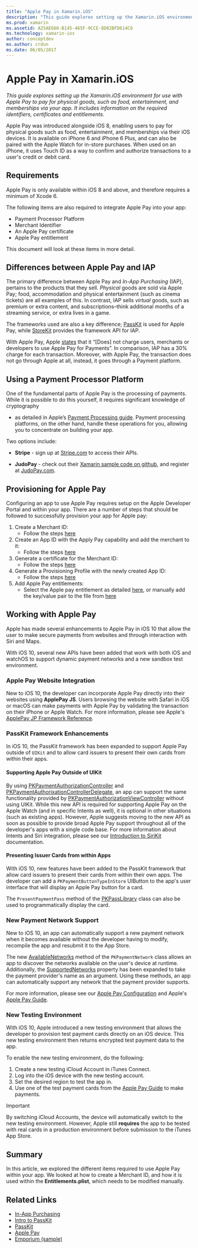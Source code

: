 ```yaml
---
title: "Apple Pay in Xamarin.iOS"
description: "This guide explores setting up the Xamarin.iOS environment for use with Apple Pay to pay for physical goods, such as food, entertainment, and memberships via your app. It includes information on the required identifiers, certificates and entitlements."
ms.prod: xamarin
ms.assetid: A25AE660-B145-465F-9CCE-8D82BFD614C6
ms.technology: xamarin-ios
author: conceptdev
ms.author: crdun
ms.date: 06/05/2017
---
```


# Apple Pay in Xamarin.iOS

_This guide explores setting up the Xamarin.iOS environment for use with Apple Pay to pay for physical goods, such as food, entertainment, and memberships via your app. It includes information on the required identifiers, certificates and entitlements._

Apple Pay was introduced alongside iOS 8, enabling users to pay for physical goods such as food,
entertainment, and memberships via their iOS devices. It is available on iPhone 6 and iPhone 6 Plus, and can also be paired with the Apple Watch for in-store purchases. When used on an iPhone, it uses Touch ID as a way to confirm and
authorize transactions to a user's credit or debit card.

## Requirements

Apple Pay is only available within iOS 8 and above, and therefore requires a minimum of Xcode 6.

The following items are also required to integrate Apple Pay into your app:

- Payment Processor Platform
- Merchant Identifier
- An Apple Pay certificate
- Apple Pay entitlement

This document will look at these items in more detail.

## Differences between Apple Pay and IAP

The primary difference between Apple Pay and *In-App Purchasing* (IAP), pertains to the products that
they sell. *Physical* goods are sold via Apple Pay; food, accommodation and physical entertainment
(such as cinema tickets) are all examples of this. In contrast, IAP sells *virtual* goods, such as premium or extra content, and subscriptions–think additional months of a streaming service, or extra lives in a game.

The frameworks used are also a key difference;
[PassKit](https://developer.apple.com/library/ios/documentation/PassKit/Reference/PKPaymentAuthorizationViewController_Ref/) is used for Apple Pay, while
[StoreKit](https://developer.apple.com/library/ios/documentation/PassKit/Reference/PKPaymentAuthorizationViewController_Ref/) provides the framework API for IAP.

With Apple Pay, Apple [states](https://developer.apple.com/apple-pay/Getting-Started-with-Apple-Pay.pdf) that it “[Does] not charge users, merchants or developers to use Apple Pay
for Payments”. In comparison, IAP has a 30% charge for each transaction. Moreover, with Apple Pay, the
transaction does not go through Apple at all, instead, it goes through a Payment platform.

## Using a Payment Processor Platform

One of the fundamental parts of Apple Pay is the processing of payments. While it
is possible to do this yourself, it requires significant knowledge of cryptography
- as detailed in Apple’s [Payment Processing
guide](https://developer.apple.com/library/ios/ApplePay_Guide/ProcessPayment.html).
Payment processing platforms, on the other hand, handle these operations for you, allowing you
to concentrate on building your app.

Two options include:

- **Stripe** - sign up at [Stripe.com](https://stripe.com/) to access their APIs.

- **JudoPay** - check out their [Xamarin sample code on github](https://github.com/Judopay/Xamarin-Sample-App), and register at
[JudoPay.com](https://www.judopay.com/).

## Provisioning for Apple Pay

Configuring an app to use Apple Pay requires setup on the Apple Developer Portal and within your app. There are a number of steps that should be followed to successfully provision your app for Apple pay:

1. Create a Merchant ID:
    - Follow the steps [here](~/ios/deploy-test/provisioning/capabilities/apple-pay-capabilities.md#merchantid)
2. Create an App ID with the Apply Pay capability and add the merchant to it:
    - Follow the steps [here](~/ios/deploy-test/provisioning/capabilities/apple-pay-capabilities.md#appid)
3. Generate a certificate for the Merchant ID:
    - Follow the steps [here](~/ios/deploy-test/provisioning/capabilities/apple-pay-capabilities.md#certificate)
4. Generate a Provisioning Profile with the newly created App ID:
    - Follow the steps [here](~/ios/get-started/installation/device-provisioning/manual-provisioning.md#provisioning)
5. Add Apple Pay entitlements:
    - Select the Apple pay entitlement as detailed [here](~/ios/deploy-test/provisioning/entitlements.md), or manually add the key/value pair to the file from [here](~/ios/deploy-test/provisioning/entitlements.md)

## Working with Apple Pay

Apple has made several enhancements to Apple Pay in iOS 10 that allow the user to make secure payments from websites and through interaction with Siri and Maps.

With iOS 10, several new APIs have been added that work with both iOS and watchOS to support dynamic payment networks and a new sandbox test environment.

### Apple Pay Website Integration

New to iOS 10, the developer can incorporate Apple Pay directly into their websites using **ApplePay JS**. Users browsing the website with Safari in iOS or macOS can make payments with Apple Pay by validating the transaction on their iPhone or Apple Watch. For more information, please see Apple's [ApplePay JP Framework Reference](https://developer.apple.com/reference/applepayjs).

### PassKit Framework Enhancements

In iOS 10, the PassKit framework has been expanded to support Apple Pay outside of `UIKit` and to allow card issuers to present their own cards from within their apps.

#### Supporting Apple Pay Outside of UIKit

By using [PKPaymentAuthorizationController](https://developer.apple.com/reference/passkit/pkpaymentauthorizationcontroller) and [PKPaymentAuthorixationControllerDelegate](https://developer.apple.com/reference/passkit/pkpaymentauthorizationcontrollerdelegate), an app can support the same functionality provided by [PKPaymentAuthorizationViewController](https://developer.apple.com/reference/passkit/pkpaymentauthorizationviewcontroller) without using UIKit. While this new API is required for supporting Apple Pay on the Apple Watch (and in specific Intents as well), it is optional in other situations (such as existing apps). However, Apple suggests moving to the new API as soon as possible to provide broad Apple Pay support throughout all of the developer's apps with a single code base. For more information about Intents and Siri integration, please see our [Introduction to SiriKit](~/ios/platform/sirikit/index.md) documentation.

#### Presenting Issuer Cards from within Apps

With iOS 10, new features have been added to the PassKit framework that allow card issuers to present their cards from within their own apps. The developer can add a `PKPaymentButtonTypeInStore` UIButton to the app's user interface that will display an Apple Pay button for a card.

The `PresentPaymentPass` method of the [PKPassLibrary](https://developer.apple.com/reference/passkit/pkpasslibrary) class can also be used to programmatically display the card.

### New Payment Network Support

New to iOS 10, an app can automatically support a new payment network when it becomes available without the developer having to modify, recompile the app and resubmit it to the App Store.

The new [AvailableNetworks](https://developer.apple.com/reference/passkit/pkpaymentrequest/1833288-availablenetworks) method of the `PKPaymentNetwork` class allows an app to discover the networks available on the user's device at runtime. Additionally, the [SupportedNetworks](https://developer.apple.com/reference/passkit/pkpaymentrequest/1619329-supportednetworks) property has been expanded to take the payment provider's name as an argument. Using these methods, an app can automatically support any network that the payment provider supports.

For more information, please see our [Apple Pay Configuration](~/ios/platform/apple-pay.md) and Apple's [Apple Pay Guide](https://developer.apple.com/apple-pay/).

### New Testing Environment

With iOS 10, Apple introduced a new testing environment that allows the developer to provision test payment cards directly on an iOS device. This new testing environment then returns encrypted test payment data to the app.

To enable the new testing environment, do the following:

1. Create a new testing iCloud Account in iTunes Connect.
2. Log into the iOS device with the new testing account.
3. Set the desired region to test the app in.
4. Use one of the test payment cards from the [Apple Pay Guide](https://developer.apple.com/apple-pay/) to make payments.

> [!IMPORTANT]
> By switching iCloud Accounts, the device will automatically switch to the new testing environment. However, Apple still **requires** the app to be tested with real cards in a production environment before submission to the iTunes App Store.

## Summary

In this article, we explored the different items required to use Apple Pay within your app. We
looked at how to create a Merchant ID, and how it is used within the **Entitlements.plist**, which needs to be modified manually.

## Related Links

- [In-App Purchasing](~/ios/platform/in-app-purchasing/index.md)
- [Intro to PassKit](~/ios/platform/passkit.md)
- [PassKit](https://developer.apple.com/library/ios/documentation/PassKit/Reference/PKPaymentAuthorizationViewController_Ref/)
- [Apple Pay](https://developer.apple.com/apple-pay/)
- [Emporium (sample)](https://docs.microsoft.com/samples/xamarin/ios-samples/ios9-emporium)
